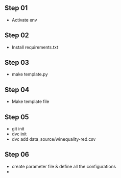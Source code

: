 ## Step 01 

 - Activate env

## Step 02
 - Install requirements.txt

## Step 03
 - make template.py

## Step 04
- Make template file 

## Step 05 
- git init
- dvc init
- dvc add data_source/winequality-red.csv

## Step 06
- create parameter file & define all the configurations
- 